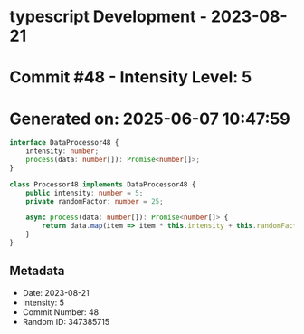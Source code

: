 ﻿# typescript Development - 2023-08-21
# Commit #48 - Intensity Level: 5
# Generated on: 2025-06-07 10:47:59
```typescript
interface DataProcessor48 {
    intensity: number;
    process(data: number[]): Promise<number[]>;
}

class Processor48 implements DataProcessor48 {
    public intensity: number = 5;
    private randomFactor: number = 25;

    async process(data: number[]): Promise<number[]> {
        return data.map(item => item * this.intensity + this.randomFactor);
    }
}
```
## Metadata
- Date: 2023-08-21
- Intensity: 5
- Commit Number: 48
- Random ID: 347385715
